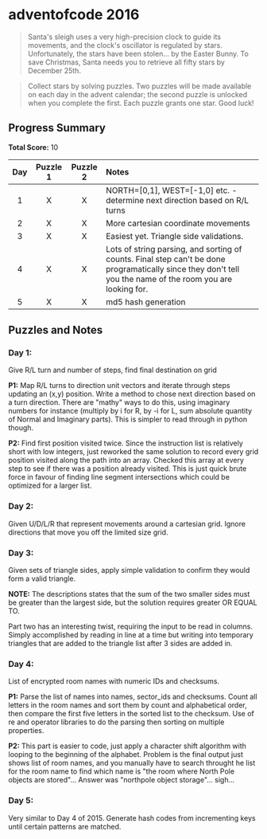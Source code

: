 # adventofcode 2016

> Santa's sleigh uses a very high-precision clock to guide its movements, and the clock's oscillator is regulated by stars. Unfortunately, the stars have been stolen... by the Easter Bunny. To save Christmas, Santa needs you to retrieve all fifty stars by December 25th.

> Collect stars by solving puzzles. Two puzzles will be made available on each day in the advent calendar; the second puzzle is unlocked when you complete the first. Each puzzle grants one star. Good luck!

## Progress Summary

**Total Score:** 10

| Day | Puzzle 1 | Puzzle 2 | Notes |
|:---:|:--------:|:--------:|:----- |
| 1 | X | X | NORTH=[0,1], WEST=[-1,0] etc. - determine next direction based on R/L turns |
| 2 | X | X | More cartesian coordinate movements |
| 3 | X | X | Easiest yet. Triangle side validations. |
| 4 | X | X | Lots of string parsing, and sorting of counts. Final step can't be done programatically since they don't tell you the name of the room you are looking for. |
| 5 | X | X | md5 hash generation |

## Puzzles and Notes

### Day 1:
Give R/L turn and number of steps, find final destination on grid

**P1:** Map R/L turns to direction unit vectors and iterate through steps updating an (x,y) position. Write a method to chose next direction based on a turn direction. There are "mathy" ways to do this, using imaginary numbers for instance (multiply by i for R, by -i for L, sum absolute quantity of Normal and Imaginary parts). This is simpler to read through in python though.

**P2:** Find first position visited twice. Since the instruction list is relatively short with low integers, just reworked the same solution to record every grid position visited along the path into an array. Checked this array at every step to see if there was a position already visited. This is just quick brute force in favour of finding line segment intersections which could be optimized for a larger list.


### Day 2:
Given U/D/L/R that represent movements around a cartesian grid. Ignore directions that move you off the limited size grid.

### Day 3:
Given sets of triangle sides, apply simple validation to confirm they would form a valid triangle.

**NOTE:** The descriptions states that the sum of the two smaller sides must be greater than the largest side, but the solution requires greater OR EQUAL TO.

Part two has an interesting twist, requiring the input to be read in columns. Simply accomplished by reading in line at a time but writing into temporary triangles that are added to the triangle list after 3 sides are added in.

### Day 4:
List of encrypted room names with numeric IDs and checksums.

**P1:** Parse the list of names into names, sector_ids and checksums. Count all letters in the room names and sort them by count and alphabetical order, then compare the first five letters in the sorted list to the checksum. Use of re and operator libraries to do the parsing then sorting on multiple properties.

**P2:** This part is easier to code, just apply a character shift algorithm with looping to the beginning of the alphabet. Problem is the final output just shows list of room names, and you manually have to search throught he list for the room name to find which name is "the room where North Pole objects are stored"... Answer was "northpole object storage"... sigh...

### Day 5:
Very similar to Day 4 of 2015. Generate hash codes from incrementing keys until certain patterns are matched.
